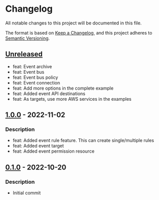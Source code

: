 # Changelog
All notable changes to this project will be documented in this file.

The format is based on [Keep a Changelog](https://keepachangelog.com/en/1.0.0/),
and this project adheres to [Semantic Versioning](https://semver.org/spec/v2.0.0.html).

## [Unreleased]
- feat: Event archive
- feat: Event bus
- feat: Event bus policy
- feat: Event connection
- feat: Add more options in the complete example
- feat: Added event API destinations
- feat: As targets, use more AWS services in the examples

## [1.0.0] - 2022-11-02
### Description
- feat: Added event rule feature. This can create single/multiple rules
- feat: Added event target
- feat: Added event permission resource

## [0.1.0] - 2022-10-20
### Description
- Initial commit

[Unreleased]: https://github.com/boldlink/terraform-aws-event-bridge/compare/1.0.0...HEAD

[1.0.0]: https://github.com/boldlink/terraform-aws-event-bridge/releases/tag/1.0.0
[0.1.0]: https://github.com/boldlink/terraform-aws-event-bridge/releases/tag/0.1.0
